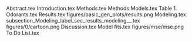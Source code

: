 Abstract.tex
Introduction.tex
Methods.tex
Methods:Models.tex
Table 1. Odorants.tex
Results.tex
figures/basic_gen_plots/results.png
Modeling.tex
subsection_Modeling_label_sec_results_modeling__.tex
figures/0/cartoon.png
Discussion.tex
Model fits.tex
figures/mse/mse.png
To Do List.tex
